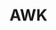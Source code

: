 ---
git: https://github.com/onetrueawk/awk
logohandle: awk
sort: awk
tags:
- programming_language
title: AWK
website: https://www.gnu.org/s/gawk/manual/gawk.html
wikipedia: https://en.wikipedia.org/wiki/AWK
---